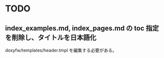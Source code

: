 # TODO

## index_examples.md, index_pages.md の toc 指定を削除し、タイトルを日本語化

doxyfw/templates/header.tmpl を編集する必要がある。
